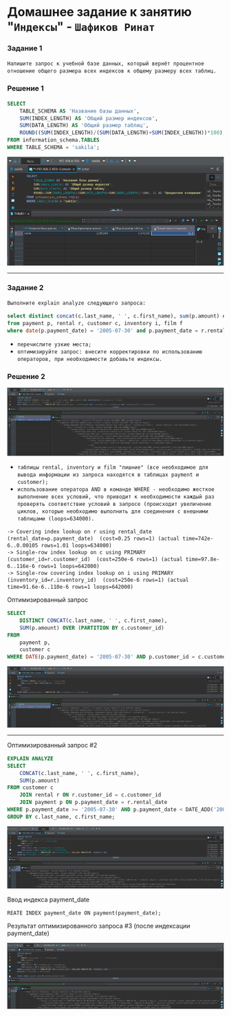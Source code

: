 # Домашнее задание к занятию "`Индексы`" - `Шафиков Ринат`

### Задание 1

`Напишите запрос к учебной базе данных, который вернёт процентное отношение общего размера всех индексов к общему размеру всех таблиц.`

### Решение 1

```sql
SELECT 
	TABLE_SCHEMA AS 'Название базы данных', 
	SUM(INDEX_LENGTH) AS 'Общий размер индексов', 
	SUM(DATA_LENGTH) AS 'Общий размер таблиц', 
	ROUND((SUM(INDEX_LENGTH)/(SUM(DATA_LENGTH)+SUM(INDEX_LENGTH))*100), 1) AS 'Процентное отношение'
FROM information_schema.TABLES
WHERE TABLE_SCHEMA = 'sakila';
```

![SELECT_TABLE_SCHEMA_PROCENT](img/SELECT_TABLE_SCHEMA_PROCENT.png)

---

### Задание 2

`Выполните explain analyze следующего запроса:`

```sql
select distinct concat(c.last_name, ' ', c.first_name), sum(p.amount) over (partition by c.customer_id, f.title)
from payment p, rental r, customer c, inventory i, film f
where date(p.payment_date) = '2005-07-30' and p.payment_date = r.rental_date and r.customer_id = c.customer_id and i.inventory_id = r.inventory_id
```

- `перечислите узкие места;`
- `оптимизируйте запрос: внесите корректировки по использованию операторов, при необходимости добавьте индексы.`

### Решение 2

![original_request](img/original_request.png)

- `таблицы rental, inventory и film "лишние" (все необходимое для вывода информации из запроса находятся в таблицах payment и customer);`
- `использование оператора AND в команде WHERE - необходимо жесткое выполнение всех условий, что приводит к необходимости каждый раз проверять соответствие условий в запросе (происходит увеличение циклов, которые необходимо выполнить для соединения с внешними таблицами (loops=634000).`

```
-> Covering index lookup on r using rental_date (rental_date=p.payment_date)  (cost=0.25 rows=1) (actual time=742e-6..0.00105 rows=1.01 loops=634000)
-> Single-row index lookup on c using PRIMARY (customer_id=r.customer_id)  (cost=250e-6 rows=1) (actual time=97.8e-6..116e-6 rows=1 loops=642000)
-> Single-row covering index lookup on i using PRIMARY (inventory_id=r.inventory_id)  (cost=250e-6 rows=1) (actual time=91.6e-6..110e-6 rows=1 loops=642000)
```

Оптимизированный запрос

```sql
SELECT
	DISTINCT CONCAT(c.last_name, ' ', c.first_name),
	SUM(p.amount) OVER (PARTITION BY c.customer_id) 
FROM 
	payment p, 
	customer c 
WHERE DATE(p.payment_date) = '2005-07-30' AND p.customer_id = c.customer_id; 
```

![optimized_query](img/optimized_query.png)

---

Оптимизированный запрос #2

```sql
EXPLAIN ANALYZE
SELECT 
	CONCAT(c.last_name, ' ', c.first_name), 
	SUM(p.amount)
FROM customer c 
	JOIN rental r ON r.customer_id = c.customer_id
	JOIN payment p ON p.payment_date = r.rental_date
WHERE p.payment_date >= '2005-07-30' AND p.payment_date < DATE_ADD('2005-07-30', INTERVAL 1 DAY)
GROUP BY c.last_name, c.first_name;
```

![optimized_query_2](img/optimized_query_2.png)

Ввод индекса payment_date

```
REATE INDEX payment_date ON payment(payment_date);
```

Результат оптимизированного запроса #3 (после индексации payment_date)

![optimized_query_3](img/optimized_query_3.png)

























